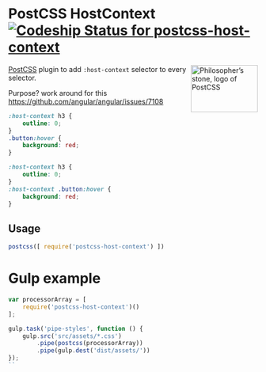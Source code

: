 # PostCSS HostContext [![Codeship Status for postcss-host-context][ci]][ci-prj]

<img align="right" width="135" height="95"
     title="Philosopher’s stone, logo of PostCSS"
     src="http://postcss.github.io/postcss/logo-leftp.svg">

[PostCSS] plugin to add `:host-context` selector to every selector.

Purpose? work around for this https://github.com/angular/angular/issues/7108

[PostCSS]:                    https://github.com/postcss/postcss
[ci]:                         https://codeship.com/projects/8262bf80-0661-0134-3de8-0e3a4704bd9d/status?branch=master
[ci-prj]:                      https://codeship.com/projects/154703


```css
:host-context h3 {
    outline: 0;
}
.button:hover {
    background: red;
}
```

```css
:host-context h3 {
    outline: 0;
}
:host-context .button:hover {
    background: red;
}
```

## Usage

```js
postcss([ require('postcss-host-context') ])
```

# Gulp example

```js
var processorArray = [
    require('postcss-host-context')()
];

gulp.task('pipe-styles', function () {
    gulp.src('src/assets/*.css')
        .pipe(postcss(processorArray))
        .pipe(gulp.dest('dist/assets/'))
});
``
